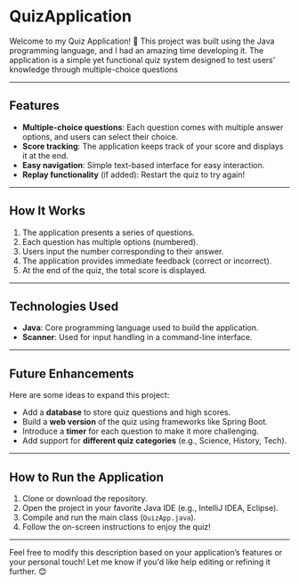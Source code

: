 # QuizApplication
Welcome to my Quiz Application! 🎉 This project was built using the Java programming language, and I had an amazing time developing it. The application is a simple yet functional quiz system designed to test users’ knowledge through multiple-choice questions

---

## Features  
- **Multiple-choice questions**: Each question comes with multiple answer options, and users can select their choice.  
- **Score tracking**: The application keeps track of your score and displays it at the end.  
- **Easy navigation**: Simple text-based interface for easy interaction.  
- **Replay functionality** (if added): Restart the quiz to try again!  

---

## How It Works  
1. The application presents a series of questions.  
2. Each question has multiple options (numbered).  
3. Users input the number corresponding to their answer.  
4. The application provides immediate feedback (correct or incorrect).  
5. At the end of the quiz, the total score is displayed.  

---

## Technologies Used  
- **Java**: Core programming language used to build the application.  
- **Scanner**: Used for input handling in a command-line interface.  

---

## Future Enhancements  
Here are some ideas to expand this project:  
- Add a **database** to store quiz questions and high scores.  
- Build a **web version** of the quiz using frameworks like Spring Boot.  
- Introduce a **timer** for each question to make it more challenging.  
- Add support for **different quiz categories** (e.g., Science, History, Tech).  

---

## How to Run the Application  
1. Clone or download the repository.  
2. Open the project in your favorite Java IDE (e.g., IntelliJ IDEA, Eclipse).  
3. Compile and run the main class (`QuizApp.java`).  
4. Follow the on-screen instructions to enjoy the quiz!  

---

Feel free to modify this description based on your application’s features or your personal touch! Let me know if you'd like help editing or refining it further. 😊
